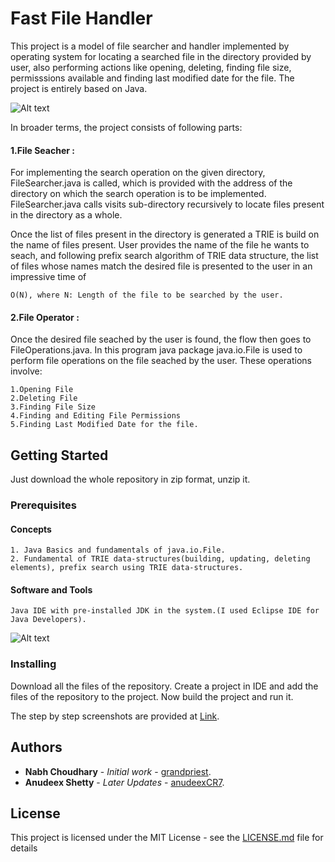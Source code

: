 # Fast File Handler

This project is a model of file searcher and handler implemented by operating system for locating a searched file in the directory provided by user, also performing actions like opening, deleting, finding file size, permisssions available and finding last modified date for the file. The project is entirely based on Java.

![Alt text](https://github.com/grandpriest/FastFileHandler/blob/master/FileHandling/src/com/nabh/test/src/com/nabh/test/ScreenShots/ffh2.PNG)

In broader terms, the project consists of following parts:

#### 1.File Seacher : 
For implementing the search operation on the given directory, FileSearcher.java is called, which is provided with the address of the directory on which the search operation is to be implemented. FileSearcher.java calls visits sub-directory recursively to locate files present in the directory as a whole.

Once the list of files present in the directory is generated a TRIE is build on the name of files present. User provides the name of the file he wants to seach, and following prefix search algorithm  of TRIE data structure, the list of files whose names match the desired file is presented to the user in an impressive time of

```O(N), where N: Length of the file to be searched by the user.```


#### 2.File Operator : 
Once the desired file seached by the user is found, the flow then goes to FileOperations.java. In this program java package java.io.File is used to perform file operations on the file seached by the user.
These operations involve:
```
1.Opening File
2.Deleting File
3.Finding File Size
4.Finding and Editing File Permissions
5.Finding Last Modified Date for the file.
```

## Getting Started

Just download the whole repository in zip format, unzip it. 
### Prerequisites

#### Concepts

```
1. Java Basics and fundamentals of java.io.File.
2. Fundamental of TRIE data-structures(building, updating, deleting elements), prefix search using TRIE data-structures.
```
#### Software and Tools

```
Java IDE with pre-installed JDK in the system.(I used Eclipse IDE for Java Developers).
```
![Alt text](https://github.com/grandpriest/FastFileHandler/blob/master/FileHandling/src/com/nabh/test/src/com/nabh/test/ScreenShots/ffh1.PNG)
### Installing

Download all the files of the repository. Create a project in IDE and add the files of the repository to the project. Now build the project and run it.

The step by step screenshots are provided at [Link](https://github.com/grandpriest/FastFileHandler/tree/master/FileHandling/src/com/nabh/test/src/com/nabh/test/ScreenShots).

## Authors

* **Nabh Choudhary** - *Initial work* - [grandpriest](https://github.com/grandpriest).
* **Anudeex Shetty** - *Later Updates* - [anudeexCR7](https://github.com/anudeexCR7).


## License

This project is licensed under the MIT License - see the [LICENSE.md](LICENSE.md) file for details